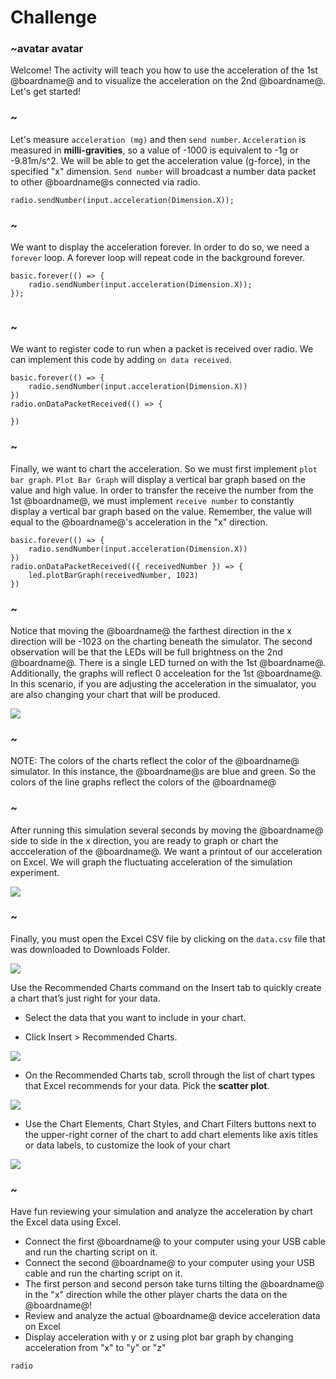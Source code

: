 # Challenge

### ~avatar avatar

Welcome! The activity will teach you how to use the acceleration of the 1st @boardname@ and to visualize the acceleration on the 2nd @boardname@.
Let's get started!

### ~
Let's measure `acceleration (mg)` and then `send number`. `Acceleration` is measured in **milli-gravities**, so a value of -1000 is equivalent to -1g or -9.81m/s^2. We will be able to get the acceleration value (g-force), in the specified "x" dimension. `Send number` will broadcast a number data packet to other @boardname@s connected via radio.

```blocks
radio.sendNumber(input.acceleration(Dimension.X));
```
### ~
We want to display the acceleration forever. In order to do so, we need a `forever` loop. A forever loop will repeat code in the background forever.

```blocks
basic.forever(() => {
    radio.sendNumber(input.acceleration(Dimension.X));
});


```
### ~
We want to register code to run when a packet is received over radio. We can implement this code by adding `on data received`.

```blocks
basic.forever(() => {
    radio.sendNumber(input.acceleration(Dimension.X))
})
radio.onDataPacketReceived(() => {

})
```
### ~
Finally, we want to chart the acceleration. So we must first implement `plot bar graph`. `Plot Bar Graph` will display a vertical bar graph based on the value and high value. In order to transfer the receive the number from the 1st @boardname@, we must implement `receive number` to constantly display a vertical bar graph based on the value. Remember, the value will equal to the @boardname@'s acceleration in the "x" direction.

```blocks
basic.forever(() => {
    radio.sendNumber(input.acceleration(Dimension.X))
})
radio.onDataPacketReceived(({ receivedNumber }) => {
    led.plotBarGraph(receivedNumber, 1023)
})

```
### ~
Notice that moving the @boardname@ the farthest direction in the x direction will be -1023 on the charting beneath the simulator. The second observation will be that the LEDs will be full brightness on the 2nd @boardname@. There is a single LED turned on with the 1st @boardname@. Additionally, the graphs will reflect 0 acceleation for the 1st @boardname@. In this scenario, if you are adjusting the acceleration in the simualator, you are also changing your chart that will be produced.

![](/static/mb/acc.png)

### ~
NOTE: The colors of the charts reflect the color of the @boardname@ simulator. In this instance, the @boardname@s are blue and green. So the colors of the line graphs reflect the colors of the @boardname@

 ### ~
After running this simulation several seconds by moving the @boardname@ side to side in the x direction, you are ready to graph or chart the accceleration of the @boardname@.  We want a printout of our acceleration on Excel. We will graph the fluctuating acceleration of the simulation experiment.

![](/static/mb/acc2.png)

### ~

Finally, you must open the Excel CSV file by clicking on the `data.csv` file
that was downloaded to Downloads Folder.

![](/static/mb/data3.png)

Use the Recommended Charts command on the Insert tab to quickly create a chart that’s just right for your data.

* Select the data that you want to include in your chart.

* Click Insert > Recommended Charts.

![](/static/mb/lessons/chart1.png)

* On the Recommended Charts tab, scroll through the list of chart types that Excel recommends for your data. Pick the **scatter plot**.

![](/static/mb/chart_title.png)

* Use the Chart Elements, Chart Styles, and Chart Filters buttons next to the upper-right corner of the chart to add chart elements like axis titles or data labels, to customize the look of your chart

![](/static/mb/elements_styles_filters.png)

### ~
Have fun reviewing your simulation and analyze the acceleration by chart the Excel data using Excel.

* Connect the first @boardname@ to your computer using your USB cable and run the charting script on it.
* Connect the second @boardname@ to your computer using your USB cable and run the charting script on it.
* The first person and second person take turns tilting the @boardname@ in the "x" direction while the other player charts the data on the @boardname@!
* Review and analyze the actual @boardname@ device acceleration data on Excel
* Display acceleration with y or z using plot bar graph by changing acceleration from "x" to "y" or "z"

```package
radio
```
